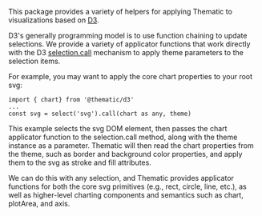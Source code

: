 This package provides a variety of helpers for applying Thematic to visualizations based on [D3](https://d3js.org/).

D3's generally programming model is to use function chaining to update selections. We provide a variety of applicator functions that work directly with the D3 [selection.call](https://github.com/d3/d3-selection#selection_call) mechanism to apply theme parameters to the selection items.

For example, you may want to apply the core chart properties to your root svg:

```
import { chart} from '@thematic/d3'
...
const svg = select('svg').call(chart as any, theme)
```

This example selects the svg DOM element, then passes the chart applicator function to the selection.call method, along with the theme instance as a parameter. Thematic will then read the chart properties from the theme, such as border and background color properties, and apply them to the svg as stroke and fill attributes.

We can do this with any selection, and Thematic provides applicator functions for both the core svg primitives (e.g., rect, circle, line, etc.), as well as higher-level charting components and semantics such as chart, plotArea, and axis.
